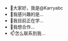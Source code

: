 - 👋大家好，我是@Karryabc
- 👀我感兴趣的是...
- 🌱我目前正在学...
- 💞️我想合作...
- 📫怎么联系到我...

<!---
卡里ABC/卡里abc是一个✨特殊的✨存储库，因为它的'回复此文件）出现在您的GitHub配置文件中。
您可以点击预览链接查看您的更改。
--->
